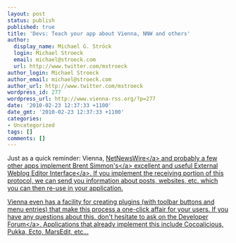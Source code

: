 ```yaml
---
layout: post
status: publish
published: true
title: 'Devs: Teach your app about Vienna, NNW and others'
author:
  display_name: Michael G. Ströck
  login: Michael Stroeck
  email: michael@stroeck.com
  url: http://www.twitter.com/mstroeck
author_login: Michael Stroeck
author_email: michael@stroeck.com
author_url: http://www.twitter.com/mstroeck
wordpress_id: 277
wordpress_url: http://www.vienna-rss.org/?p=277
date: '2010-02-23 12:37:33 +1100'
date_gmt: '2010-02-23 12:37:33 +1100'
categories:
- Uncategorized
tags: []
comments: []
---
```

<p>Just as a quick reminder: Vienna, <a href="http:&#47;&#47;www.newsgator.com&#47;INDIVIDUALS&#47;NETNEWSWIRE&#47;">NetNewsWire<&#47;a> and probably a few other apps implement <a href="http:&#47;&#47;www.inessential.com">Brent Simmon's<&#47;a> excellent and useful <a href="http:&#47;&#47;ranchero.com&#47;netnewswire&#47;developers&#47;externalinterface">External Weblog Editor Interface<&#47;a>. If you implement the receiving portion of this protocol, we can send you information about posts, websites, etc. which you can then re-use in your application. </p>
<p>Vienna even has a facility for creating plugins (with toolbar buttons and menu entries) that make this process a one-click affair for your users. If you have any questions about this, don't hesitate to ask on the <a href="http:&#47;&#47;forums.cocoaforge.com&#47;viewforum.php?f=20">Developer Forum<&#47;a>. Applications that already implement this include Cocoalicious, Pukka, Ecto, MarsEdit, etc...</p>
